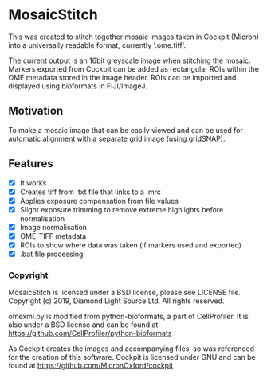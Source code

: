 # MosaicStitch
This was created to stitch together mosaic images taken in Cockpit (Micron)
into a universally readable format, currently '.ome.tiff'.

The current output is an 16bit greyscale image when stitching the mosaic.
Markers exported from Cockpit can be added as rectangular ROIs within the OME
metadata stored in the image header. ROIs can be imported and displayed using
bioformats in FIJI/ImageJ.

## Motivation
To make a mosaic image that can be easily viewed and can be used for automatic 
alignment with a separate grid image (using gridSNAP).

## Features
- [x] It works
- [x] Creates tiff from .txt file that links to a .mrc
- [x] Applies exposure compensation from file values
- [x] Slight exposure trimming to remove extreme highlights before normalisation
- [x] Image normalisation
- [x] OME-TIFF metadata
- [x] ROIs to show where data was taken (if markers used and exported)
- [x] .bat file processing

### Copyright

MosaicStitch is licensed under a BSD license, please see LICENSE file.
Copyright (c) 2019, Diamond Light Source Ltd. All rights reserved.

omexml.py is modified from python-bioformats, a part of CellProfiler. It is
also under a BSD license and can be found at
https://github.com/CellProfiler/python-bioformats

As Cockpit creates the images and accompanying files, so was referenced for the
creation of this software. Cockpit is licensed under GNU and can be found at
https://github.com/MicronOxford/cockpit
